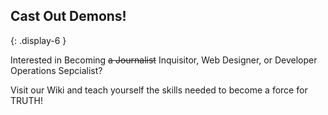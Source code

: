 ## Cast Out Demons!
{: .display-6 }

Interested in Becoming ~~a Journalist~~ Inquisitor, Web Designer, or Developer Operations Sepcialist?

Visit our Wiki and teach yourself the skills needed to become a force for TRUTH!
